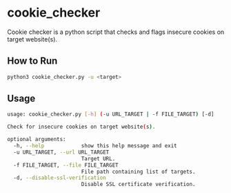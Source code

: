 # cookie_checker
Cookie checker is a python script that checks and flags insecure cookies on target website(s).

## How to Run

```bash
python3 cookie_checker.py -u <target>
```

## Usage

```bash
usage: cookie_checker.py [-h] (-u URL_TARGET | -f FILE_TARGET) [-d]

Check for insecure cookies on target website(s).

optional arguments:
  -h, --help            show this help message and exit
  -u URL_TARGET, --url URL_TARGET
                        Target URL.
  -f FILE_TARGET, --file FILE_TARGET
                        File path containing list of targets.
  -d, --disable-ssl-verification
                        Disable SSL certificate verification.
```
